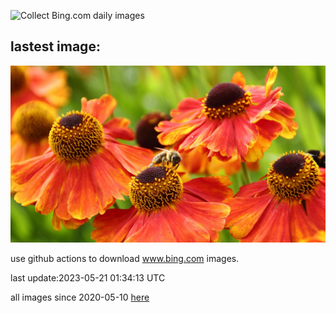![Collect Bing.com daily images](https://github.com/counter2015/bing-daily-images/workflows/Collect%20Bing.com%20daily%20images/badge.svg)
## lastest image:
![](images/EuropeanHoneybee.jpg)

use github actions to download www.bing.com images.

last update:2023-05-21 01:34:13 UTC

all images since 2020-05-10 [here](https://github.com/counter2015/bing-daily-images/tree/master/images) 
